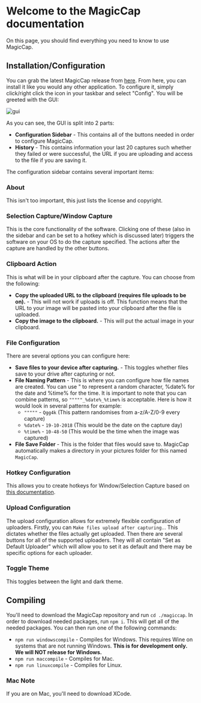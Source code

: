 # Welcome to the MagicCap documentation

On this page, you should find everything you need to know to use MagicCap.

## Installation/Configuration
You can grab the latest MagicCap release from [here](https://github.com/JakeMakesStuff/MagicCap/releases). From here, you can install it like you would any other application. To configure it, simply click/right click the icon in your taskbar and select "Config". You will be greeted with the GUI:

![gui](https://that-one-12-year-old.pinged-b1nzy-for.fun/cuzc5.png)

As you can see, the GUI is split into 2 parts:

- **Configuration Sidebar** - This contains all of the buttons needed in order to configure MagicCap.
- **History** - This contains information your last 20 captures such whether they failed or were successful, the URL if you are uploading and access to the file if you are saving it.

The configuration sidebar contains several important items:

### About
This isn't too important, this just lists the license and copyright.

### Selection Capture/Window Capture
This is the core functionality of the software. Clicking one of these (also in the sidebar and can be set to a hotkey which is discussed later) triggers the software on your OS to do the capture specified. The actions after the capture are handled by the other buttons.

### Clipboard Action
This is what will be in your clipboard after the capture. You can choose from the following:

- **Copy the uploaded URL to the clipboard (requires file uploads to be on).** - This will not work if uploads is off. This function means that the URL to your image will be pasted into your clipboard after the file is uploaded.
- **Copy the image to the clipboard.** - This will put the actual image in your clipboard.

### File Configuration
There are several options you can configure here:

- **Save files to your device after capturing.** - This toggles whether files save to your drive after capturing or not.
- **File Naming Pattern** - This is where you can configure how file names are created. You can use " to represent a random character, %date% for the date and %time% for the time. It is important to note that you can combine patterns, so `"""""_%date%_%time%` is acceptable. Here is how it would look in several patterns for example:
    - `"""""` - `Qgg4k` (This pattern randomises from a-z/A-Z/0-9 every capture)
    - `%date%` - `19-10-2018` (This would be the date on the capture day)
    - `%time%` - `10-48-50` (This would be the time when the image was captured)
- **File Save Folder** - This is the folder that files would save to. MagicCap automatically makes a directory in your pictures folder for this named `MagicCap`.

### Hotkey Configuration
This allows you to create hotkeys for Window/Selection Capture based on [this documentation](https://electronjs.org/docs/api/accelerator).

### Upload Configuration
The upload configuration allows for extremely flexible configuration of uploaders. Firstly, you can `Make files upload after capturing.`. This dictates whether the files actually get uploaded. Then there are several buttons for all of the supported uploaders. They will all contain "Set as Default Uploader" which will allow you to set it as default and there may be specific options for each uploader.

### Toggle Theme
This toggles between the light and dark theme.

## Compiling

You'll need to download the MagicCap repository and run `cd ./magiccap`. In order to download needed packages, run `npm i`. This will get all of the needed packages. You can then run one of the following commands:

- `npm run windowscompile` - Compiles for Windows. This requires Wine on systems that are not running Windows. **This is for development only. We will NOT release for Windows.**
- `npm run maccompile` - Compiles for Mac.
- `npm run linuxcompile` - Compiles for Linux.

### Mac Note
If you are on Mac, you'll need to download XCode.
